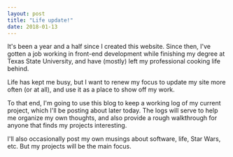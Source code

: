 ```yaml
---
layout: post
title: "Life update!"
date: 2018-01-13
---
```


It's been a year and a half since I created this website.  Since then, I've gotten a job working in front-end development while finishing my degree at Texas State University, and have (mostly) left my professional cooking life behind.

Life has kept me busy, but I want to renew my focus to update my site more often (or at all), and use it as a place to show off my work.

To that end, I'm going to use this blog to keep a working log of my current project, which I'll be posting about later today.  The logs will serve to help me organize my own thoughts, and also provide a rough walkthrough for anyone that finds my projects interesting.  

I'll also occasionally post my own musings about software, life, Star Wars, etc.  But
my projects will be the main focus.